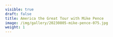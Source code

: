 ```yaml
---
visible: true
draft: false
title: America the Great Tour with Mike Pence
image: /img/gallery/20230805-mike-pence-075.jpg
weight: 1
---
```

